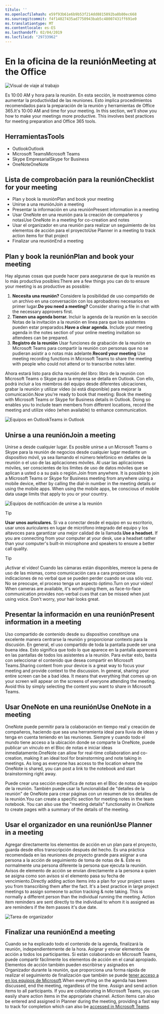 ```yaml
---
título: ''
ms.openlocfilehash: e59f93b61e6b9b53f214dd8815892ba8b80ec668
ms.sourcegitcommit: f4f14027435ad7750943bab5c48007431ff691e0
ms.translationtype: MT
ms.contentlocale: es-ES
ms.lasthandoff: 02/04/2019
ms.locfileid: "29733962"
---
```

# <a name="meeting-at-the-office"></a><span data-ttu-id="10b2e-102">En la oficina de la reunión</span><span class="sxs-lookup"><span data-stu-id="10b2e-102">Meeting at the Office</span></span>

![Visual de viaje al trabajo](media/ditl_meeting.png)

<span data-ttu-id="10b2e-p101">Es 10:00 AM y hora para la reunión. En esta sección, le mostraremos cómo aumentar la productividad de las reuniones.  Esto implica procedimientos recomendados para la preparación de la reunión y herramientas de Office 365.</span><span class="sxs-lookup"><span data-stu-id="10b2e-p101">It's 10:00 AM and time for your meeting. In this section, we'll show you how to make your meetings more productive.  This involves best practices for meeting preparation and Office 365 tools.</span></span>  

## <a name="tools"></a><span data-ttu-id="10b2e-107">Herramientas</span><span class="sxs-lookup"><span data-stu-id="10b2e-107">Tools</span></span>
- <span data-ttu-id="10b2e-108">Outlook</span><span class="sxs-lookup"><span data-stu-id="10b2e-108">Outlook</span></span>
- <span data-ttu-id="10b2e-109">Microsoft Teams</span><span class="sxs-lookup"><span data-stu-id="10b2e-109">Microsoft Teams</span></span>
- <span data-ttu-id="10b2e-110">Skype Empresarial</span><span class="sxs-lookup"><span data-stu-id="10b2e-110">Skype for Business</span></span>
- <span data-ttu-id="10b2e-111">OneNote</span><span class="sxs-lookup"><span data-stu-id="10b2e-111">OneNote</span></span>

## <a name="checklist-for-your-meeting"></a><span data-ttu-id="10b2e-112">Lista de comprobación para la reunión</span><span class="sxs-lookup"><span data-stu-id="10b2e-112">Checklist for your meeting</span></span>
- <span data-ttu-id="10b2e-113">Plan y book la reunión</span><span class="sxs-lookup"><span data-stu-id="10b2e-113">Plan and book your meeting</span></span>
- <span data-ttu-id="10b2e-114">Unirse a una reunión</span><span class="sxs-lookup"><span data-stu-id="10b2e-114">Join a meeting</span></span>
- <span data-ttu-id="10b2e-115">Presentar la información en una reunión</span><span class="sxs-lookup"><span data-stu-id="10b2e-115">Present information in a meeting</span></span>
- <span data-ttu-id="10b2e-116">Usar OneNote en una reunión para la creación de compañeros y notas</span><span class="sxs-lookup"><span data-stu-id="10b2e-116">Use OneNote in a meeting for co-creation and notes</span></span>
- <span data-ttu-id="10b2e-117">Usar el organizador en una reunión para realizar un seguimiento de los elementos de acción para el proyecto</span><span class="sxs-lookup"><span data-stu-id="10b2e-117">Use Planner in a meeting to track action items for that project</span></span>
- <span data-ttu-id="10b2e-118">Finalizar una reunión</span><span class="sxs-lookup"><span data-stu-id="10b2e-118">End a meeting</span></span>
 
## <a name="plan-and-book-your-meeting"></a><span data-ttu-id="10b2e-119">Plan y book la reunión</span><span class="sxs-lookup"><span data-stu-id="10b2e-119">Plan and book your meeting</span></span>
<span data-ttu-id="10b2e-120">Hay algunas cosas que puede hacer para asegurarse de que la reunión es lo más productiva posibles:</span><span class="sxs-lookup"><span data-stu-id="10b2e-120">There are a few things you can do to ensure your meeting is as productive as possible:</span></span>

1. <span data-ttu-id="10b2e-p102">**Necesita una reunión?** Considere la posibilidad de uso compartido de un archivo en una conversación con los aprobadores necesarios en primer lugar.</span><span class="sxs-lookup"><span data-stu-id="10b2e-p102">**Do you need a meeting?** Consider sharing a file in chat with the necessary approvers first.</span></span>  
1. <span data-ttu-id="10b2e-p103">**Tienen una agenda borrar.**  Incluir la agenda de la reunión en la sección Notas de la invitación a la reunión en línea para que los asistentes pueden estar preparados.</span><span class="sxs-lookup"><span data-stu-id="10b2e-p103">**Have a clear agenda.**  Include your meeting agenda in the notes section of your online meeting invitation so attendees can be prepared.</span></span>
1. <span data-ttu-id="10b2e-125">**Registro de la reunión**  Usar funciones de grabación de la reunión en Microsoft Teams para compartir la reunión con personas que no se pudieran asistir a o notas más adelante.</span><span class="sxs-lookup"><span data-stu-id="10b2e-125">**Record your meeting**  Use meeting recording functions in Microsoft Teams to share the meeting with people who could not attend or to transcribe notes later.</span></span>  

<span data-ttu-id="10b2e-p104">Ahora estará listo para dicha reunión del libro: libro de la reunión con Microsoft Teams o Skype para la empresa se detalla en Outlook. Con ello, podrá incluir a los miembros del equipo desde diferentes ubicaciones, grabar la reunión y utilizar vídeo (si está disponible) para mejorar la comunicación.</span><span class="sxs-lookup"><span data-stu-id="10b2e-p104">Now you're ready to book that meeting:  Book the meeting with Microsoft Teams or Skype for Business details in Outlook. Doing so enables you to include team members from different locations, record the meeting and utilize video (when available) to enhance communication.</span></span> 

![<span data-ttu-id="10b2e-128">Equipos en Outlook</span><span class="sxs-lookup"><span data-stu-id="10b2e-128">Teams in Outlook</span></span> ](media/ditl_teamsoutlook.png)

## <a name="join-a-meeting"></a><span data-ttu-id="10b2e-129">Unirse a una reunión</span><span class="sxs-lookup"><span data-stu-id="10b2e-129">Join a meeting</span></span>
<span data-ttu-id="10b2e-p105">Unirse a desde cualquier lugar. Es posible unirse a un Microsoft Teams o Skype para la reunión de negocios desde cualquier lugar mediante un dispositivo móvil, ya sea llamando el número telefónico en detalles de la reunión o el uso de las aplicaciones móviles. Al usar las aplicaciones móviles, ser conscientes de los límites de uso de datos móviles que se aplican a usted o a su país o región.</span><span class="sxs-lookup"><span data-stu-id="10b2e-p105">Join from anywhere. It is possible to join a Microsoft Teams or Skype for Business meeting from anywhere using a mobile device, either by calling the dial-in number in the meeting details or using the mobile apps. When using the mobile apps, be conscious of mobile data usage limits that apply to you or your country.</span></span>

![Equipos de notificación de unirse a la reunión](media/ditl_teamsjoin.png)

> [!TIP]
> <span data-ttu-id="10b2e-p106">**Usar unos auriculares.** Si va a conectar desde el equipo en su escritorio, usar unos auriculares en lugar de micrófono integrado del equipo y los altavoces para garantizar una mejor calidad de la llamada.</span><span class="sxs-lookup"><span data-stu-id="10b2e-p106">**Use a headset.** If you are connecting from your computer at your desk, use a headset rather than your computer's built-in microphone and speakers to ensure a better call quality.</span></span>

> [!TIP]
> <span data-ttu-id="10b2e-p107">¡Activar el vídeo! Cuando las cámaras están disponibles, merece la pena de uso de las mismas, como comunicación cara a cara proporciona indicaciones de no verbal que se pueden perder cuando se usa sólo voz. No se preocupe, el proceso tenga un aspecto óptimo.</span><span class="sxs-lookup"><span data-stu-id="10b2e-p107">Turn on your video! When cameras are available, it's worth using them, as face-to-face communication provides non-verbal cues that can be missed when just using voice. Don't worry, your hair looks great.</span></span> 

## <a name="present-information-in-a-meeting"></a><span data-ttu-id="10b2e-139">Presentar la información en una reunión</span><span class="sxs-lookup"><span data-stu-id="10b2e-139">Present information in a meeting</span></span>
<span data-ttu-id="10b2e-p108">Uso compartido de contenido desde su dispositivo constituye una excelente manera centrarse la reunión y proporcionar contexto para la discusión. En general, el uso compartido de toda la pantalla puede ser una buena idea. Esto significa que todo lo que aparece en la pantalla aparecerá en las pantallas de todos los asistentes a la reunión. Para evitar esto, basta con seleccionar el contenido que desea compartir en Microsoft Teams.</span><span class="sxs-lookup"><span data-stu-id="10b2e-p108">Sharing content from your device is a great way to focus your meeting and provide context to the discussion. In general, sharing your entire screen can be a bad idea. It means that everything that comes up on your screen will appear on the screens of everyone attending the meeting. Avoid this by simply selecting the content you want to share in Microsoft Teams.</span></span> 

## <a name="use-onenote-in-a-meeting"></a><span data-ttu-id="10b2e-144">Usar OneNote en una reunión</span><span class="sxs-lookup"><span data-stu-id="10b2e-144">Use OneNote in a meeting</span></span>
<span data-ttu-id="10b2e-p109">OneNote puede permitir para la colaboración en tiempo real y creación de compañeros, haciendo que sea una herramienta ideal para lluvia de ideas y tenga en cuenta teniendo en las reuniones. Siempre y cuando todo el mundo tiene acceso a la ubicación donde se comparte la OneNote, puede publicar un vínculo en el Bloc de notas e iniciar ideas inmediatamente.</span><span class="sxs-lookup"><span data-stu-id="10b2e-p109">OneNote can allow for real-time collaboration and co-creation, making it an ideal tool for brainstorming and note taking in meetings. As long as everyone has access to the location where the OneNote is shared, you can post a link to the notebook and start brainstorming right away.</span></span>

<span data-ttu-id="10b2e-p110">Puede crear una sección específica de notas en el Bloc de notas de equipo de la reunión. También puede usar la funcionalidad de "detalles de la reunión" de OneNote para crear páginas con un resumen de los detalles de la reunión.</span><span class="sxs-lookup"><span data-stu-id="10b2e-p110">You can create a specific section for meeting notes in the team notebook. You can also use the "meeting details" functionality in OneNote to create pages with a summary of the details of the meeting.</span></span>

## <a name="use-planner-in-a-meeting"></a><span data-ttu-id="10b2e-149">Usar el organizador en una reunión</span><span class="sxs-lookup"><span data-stu-id="10b2e-149">Use Planner in a meeting</span></span>
<span data-ttu-id="10b2e-p111">Agregar directamente los elementos de acción en un plan para el proyecto, guarda desde ellos transcripción después del hecho. Es una práctica recomendada en las reuniones de proyecto grande para asignar a una persona a la acción de seguimiento de toma de notas de &. Éste es normalmente una persona diferente la persona que ejecuta la reunión. Avisos de elemento de acción se envían directamente a la persona a quien se asigna como son avisos si el elemento pasa su fecha de vencimiento.</span><span class="sxs-lookup"><span data-stu-id="10b2e-p111">Directly adding action items into a plan for your project saves you from transcribing them after the fact. It's a best practice in large project meetings to assign someone to action tracking & note taking. This is normally a different person than the individual running the meeting. Action item reminders are sent directly to the individual to whom it is assigned as are reminders if the item passes it's due date.</span></span> 

![Tarea de organizador](media/ditl_task.png)

## <a name="end-a-meeting"></a><span data-ttu-id="10b2e-155">Finalizar una reunión</span><span class="sxs-lookup"><span data-stu-id="10b2e-155">End a meeting</span></span>
<span data-ttu-id="10b2e-p112">Cuando se ha explicado todo el contenido de la agenda, finalizará la reunión, independientemente de la hora. Asignar y enviar elementos de acción a todos los participantes. Si están colaborando en Microsoft Teams, puede compartir fácilmente los elementos de acción en el canal apropiado. Elementos de acción también pueden escribirse y asignados en Organizador durante la reunión, que proporciona una forma rápida de realizar el seguimiento de finalización que también se puede [tener acceso a en los equipos de Microsoft](https://support.office.com/en-us/article/use-planner-in-microsoft-teams-62798a9f-e8f7-4722-a700-27dd28a06ee0).</span><span class="sxs-lookup"><span data-stu-id="10b2e-p112">When everything on the agenda has been discussed, end the meeting, regardless of the time. Assign and send action items to all participants. If you are collaborating in Microsoft Teams, you can easily share action items in the appropriate channel. Action items can also be entered and assigned in Planner during the meeting, providing a fast way to track for completion which can also be [accessed in Microsoft Teams](https://support.office.com/en-us/article/use-planner-in-microsoft-teams-62798a9f-e8f7-4722-a700-27dd28a06ee0).</span></span> 